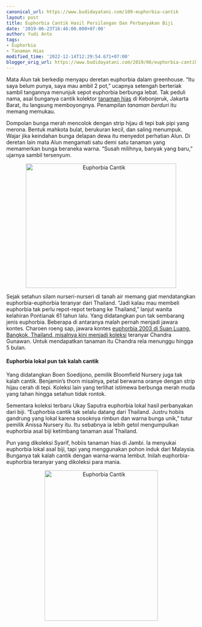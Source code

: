 ```yaml
---
canonical_url: https://www.budidayatani.com/109-euphorbia-cantik
layout: post
title: Euphorbia Cantik Hasil Persilangan Dan Perbanyakan Biji
date: '2019-06-23T16:46:00.000+07:00'
author: Yudi Anto
tags:
- Euphorbia
- Tanaman Hias
modified_time: '2022-12-14T12:29:54.671+07:00'
blogger_orig_url: https://www.budidayatani.com/2019/06/euphorbia-cantik-hasil-persilangan-dan.html
---
```


<p>Mata Alun tak berkedip menyapu deretan euphorbia dalam greenhouse. &#8220;Itu saya belum punya, saya mau ambil 2 pot,&#8221; ucapnya setengah berteriak sambil tangannya menunjuk sepot euphorbia berbunga lebat. Tak peduli nama, asal bunganya cantik kolektor <a href="https://www.budidayatani.com/hobi/tanaman-hias" style="width: auto !important">tanaman hias</a> di Kebonjeruk, Jakarta Barat, itu langsung memboyongnya. Penampilan <i>tanaman berduri</i> itu memang memukau.</p><p>Dompolan bunga merah mencolok dengan strip hijau di tepi bak pipi yang merona. Bentuk mahkota bulat, berukuran kecil, dan saling menumpuk. Wajar jika keindahan bunga delapan dewa itu menyedot perhatian Alun. Di deretan lain mata Alun mengamati satu demi satu tanaman yang memamerkan bunga beraneka warna. “Susah milihnya, banyak yang baru,” ujarnya sambil tersenyum.</p><div style="clear: both;text-align: center"><a style="margin-left: 1em;margin-right: 1em" href="https://i2.wp.com/1.bp.blogspot.com/-AADLttM1FOk/XQ9BlQQdz9I/AAAAAAAACak/I3_AkXe_3-s1gA5BYkqhOaR1ucCc9KpDQCLcBGAs/s1600/euforbia_722x600.jpg?ssl=1"><img loading="lazy" title="" src="https://i0.wp.com/1.bp.blogspot.com/-AADLttM1FOk/XQ9BlQQdz9I/AAAAAAAACak/I3_AkXe_3-s1gA5BYkqhOaR1ucCc9KpDQCLcBGAs/s400/euforbia_722x600.jpg?resize=400%2C331&amp;ssl=1" alt="Euphorbia Cantik" width="400" height="331" border="0" data-original-height="600" data-original-width="722" data-recalc-dims="1" /></a></div><p>Sejak setahun silam nurseri-nurseri di tanah air memang giat mendatangkan euphorbia-euphorbia teranyar dari Thailand. “Jadi kalau mau membeli euphorbia tak perlu repot-repot terbang ke Thailand,” lanjut wanita kelahiran Pontianak 61 tahun lalu. Yang didatangkan pun tak sembarang jenis euphorbia. Beberapa di antaranya malah pernah menjadi jawara kontes. Charoen roeng sap, jawara kontes <a href="https://www.budidayatani.com/2019/06/koleksi-euphorbia-hasil-silangan-para.html" style="width: auto !important" data-wpil-post-to-="data-wpil-post-to-">euphorbia 2003 di Suan Luang, Bangkok, Thailand, misalnya kini menjadi koleksi</a> teranyar Chandra Gunawan. Untuk mendapatkan tanaman itu Chandra rela menunggu hingga 5 bulan.</p><h4>Euphorbia lokal pun tak kalah cantik</h4><p>Yang didatangkan Boen Soedijono, pemilik Bloomfield Nursery juga tak kalah cantik. Benjamin’s thorn misalnya, petal berwarna oranye dengan strip hijau cerah di tepi. Koleksi lain yang terlihat istimewa berbunga merah muda yang tahan hingga setahun tidak rontok.</p><p>Sementara koleksi terbaru Ukay Saputra euphorbia lokal hasil perbanyakan dari biji. “Euphorbia cantik tak selalu datang dari Thailand. Justru hobiis gandrung yang lokal karena sosoknya rimbun dan warna bunga unik,” tutur pemilik Anissa Nursery itu. Itu sebabnya ia lebih getol mengumpulkan euphorbia asal biji ketimbang tanaman asal Thailand.</p><p>Pun yang dikoleksi Syarif, hobiis tanaman hias di Jambi. Ia menyukai euphorbia lokal asal biji, tapi yang menggunakan pohon induk dari Malaysia. Bunganya tak kalah cantik dengan warna-warna lembut. Inilah euphorbia-euphorbia teranyar yang dikoleksi para mania.</p><div style="clear: both;text-align: center"><a style="margin-left: 1em;margin-right: 1em" href="https://i2.wp.com/1.bp.blogspot.com/-P8gpFnPXE0E/XQ9CwofQU4I/AAAAAAAACas/Yu_LRV_ykpgcyKfJx6CkWE2wuwi6jARpACLcBGAs/s1600/euforbia_452x600.jpg?ssl=1"><img loading="lazy" title="" src="https://i1.wp.com/1.bp.blogspot.com/-P8gpFnPXE0E/XQ9CwofQU4I/AAAAAAAACas/Yu_LRV_ykpgcyKfJx6CkWE2wuwi6jARpACLcBGAs/s400/euforbia_452x600.jpg?resize=301%2C400&amp;ssl=1" alt="Euphorbia Cantik" width="301" height="400" border="0" data-original-height="600" data-original-width="452" data-recalc-dims="1" /></a></div><p>&nbsp;</p>